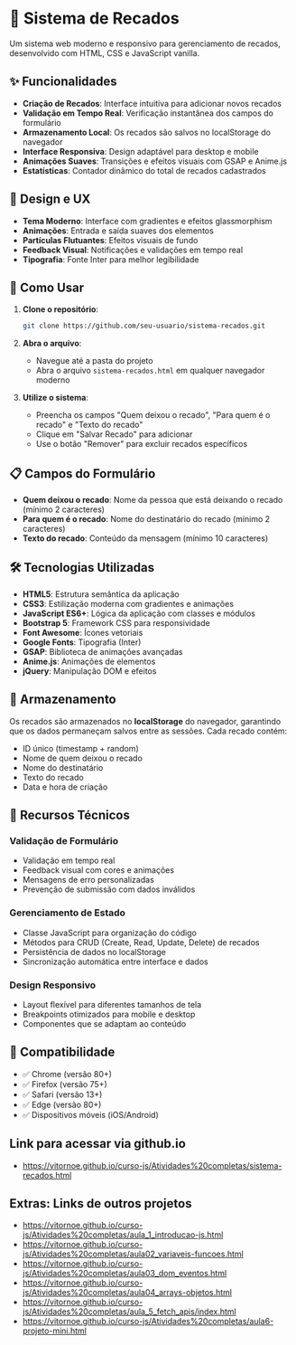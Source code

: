 # 📝 Sistema de Recados

Um sistema web moderno e responsivo para gerenciamento de recados, desenvolvido com HTML, CSS e JavaScript vanilla.

## ✨ Funcionalidades

- **Criação de Recados**: Interface intuitiva para adicionar novos recados
- **Validação em Tempo Real**: Verificação instantânea dos campos do formulário
- **Armazenamento Local**: Os recados são salvos no localStorage do navegador
- **Interface Responsiva**: Design adaptável para desktop e mobile
- **Animações Suaves**: Transições e efeitos visuais com GSAP e Anime.js
- **Estatísticas**: Contador dinâmico do total de recados cadastrados

## 🎨 Design e UX

- **Tema Moderno**: Interface com gradientes e efeitos glassmorphism
- **Animações**: Entrada e saída suaves dos elementos
- **Partículas Flutuantes**: Efeitos visuais de fundo
- **Feedback Visual**: Notificações e validações em tempo real
- **Tipografia**: Fonte Inter para melhor legibilidade

## 🚀 Como Usar

1. **Clone o repositório**:
   ```bash
   git clone https://github.com/seu-usuario/sistema-recados.git
   ```

2. **Abra o arquivo**:
   - Navegue até a pasta do projeto
   - Abra o arquivo `sistema-recados.html` em qualquer navegador moderno

3. **Utilize o sistema**:
   - Preencha os campos "Quem deixou o recado", "Para quem é o recado" e "Texto do recado"
   - Clique em "Salvar Recado" para adicionar
   - Use o botão "Remover" para excluir recados específicos

## 📋 Campos do Formulário

- **Quem deixou o recado**: Nome da pessoa que está deixando o recado (mínimo 2 caracteres)
- **Para quem é o recado**: Nome do destinatário do recado (mínimo 2 caracteres)  
- **Texto do recado**: Conteúdo da mensagem (mínimo 10 caracteres)

## 🛠️ Tecnologias Utilizadas

- **HTML5**: Estrutura semântica da aplicação
- **CSS3**: Estilização moderna com gradientes e animações
- **JavaScript ES6+**: Lógica da aplicação com classes e módulos
- **Bootstrap 5**: Framework CSS para responsividade
- **Font Awesome**: Ícones vetoriais
- **Google Fonts**: Tipografia (Inter)
- **GSAP**: Biblioteca de animações avançadas
- **Anime.js**: Animações de elementos
- **jQuery**: Manipulação DOM e efeitos

## 💾 Armazenamento

Os recados são armazenados no **localStorage** do navegador, garantindo que os dados permaneçam salvos entre as sessões. Cada recado contém:

- ID único (timestamp + random)
- Nome de quem deixou o recado
- Nome do destinatário
- Texto do recado
- Data e hora de criação

## 🎯 Recursos Técnicos

### Validação de Formulário
- Validação em tempo real
- Feedback visual com cores e animações
- Mensagens de erro personalizadas
- Prevenção de submissão com dados inválidos

### Gerenciamento de Estado
- Classe JavaScript para organização do código
- Métodos para CRUD (Create, Read, Update, Delete) de recados
- Persistência de dados no localStorage
- Sincronização automática entre interface e dados

### Design Responsivo
- Layout flexível para diferentes tamanhos de tela
- Breakpoints otimizados para mobile e desktop
- Componentes que se adaptam ao conteúdo

## 📱 Compatibilidade

- ✅ Chrome (versão 80+)
- ✅ Firefox (versão 75+)
- ✅ Safari (versão 13+)
- ✅ Edge (versão 80+)
- ✅ Dispositivos móveis (iOS/Android)

## Link para acessar via github.io

- https://vitornoe.github.io/curso-js/Atividades%20completas/sistema-recados.html

## Extras: Links de outros projetos

- https://vitornoe.github.io/curso-js/Atividades%20completas/aula_1_introducao-js.html
- https://vitornoe.github.io/curso-js/Atividades%20completas/aula02_variaveis-funcoes.html
- https://vitornoe.github.io/curso-js/Atividades%20completas/aula03_dom_eventos.html
- https://vitornoe.github.io/curso-js/Atividades%20completas/aula04_arrays-objetos.html
- https://vitornoe.github.io/curso-js/Atividades%20completas/aula_5_fetch_apis/index.html
- https://vitornoe.github.io/curso-js/Atividades%20completas/aula6-projeto-mini.html

